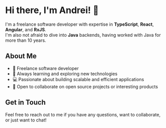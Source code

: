 # Hi there, I'm Andrei! 👋

I'm a freelance software developer with expertise in **TypeScript**, **React**, **Angular**, and **RxJS**.  
I'm also not afraid to dive into **Java** backends, having worked with Java for more than 10 years.

## About Me

- 💼 Freelance software developer
- 🌱 Always learning and exploring new technologies
- 💻 Passionate about building scalable and efficient applications
- 🤝 Open to collaborate on open source projects or interesting products

## Get in Touch

Feel free to reach out to me if you have any questions, want to collaborate, or just want to chat!

